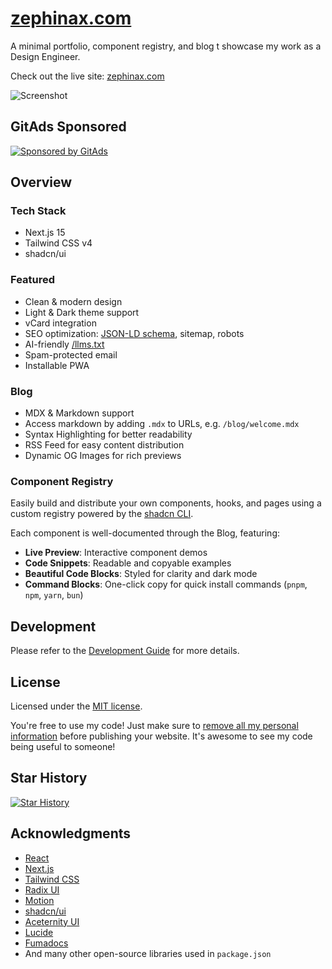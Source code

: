 # [zephinax.com](https://zephinax.com)

A minimal portfolio, component registry, and blog t
showcase my work as a Design Engineer.

Check out the live site: [zephinax.com](https://zephinax.com)

<picture>
  <source media="(prefers-color-scheme: dark)" srcset="https://assets.chanhdai.com/images/screenshot-desktop-dark.webp?t=1759581475">
  <source media="(prefers-color-scheme: light)" srcset="https://assets.chanhdai.com/images/screenshot-desktop-light.webp?t=1759581475">
  <img src="https://assets.chanhdai.com/images/screenshot-desktop-light.webp?t=1759581475" alt="Screenshot">
</picture>

## GitAds Sponsored

[![Sponsored by GitAds](https://gitads.dev/v1/ad-serve?source=ncdai/chanhdai.com@github)](https://gitads.dev/v1/ad-track?source=ncdai/chanhdai.com@github)

## Overview

### Tech Stack

- Next.js 15
- Tailwind CSS v4
- shadcn/ui

### Featured

- Clean & modern design
- Light & Dark theme support
- vCard integration
- SEO optimization: [JSON-LD schema](https://json-ld.org), sitemap, robots
- AI-friendly [/llms.txt](https://llmstxt.org)
- Spam-protected email
- Installable PWA

### Blog

- MDX & Markdown support
- Access markdown by adding `.mdx` to URLs, e.g. `/blog/welcome.mdx`
- Syntax Highlighting for better readability
- RSS Feed for easy content distribution
- Dynamic OG Images for rich previews

### Component Registry

Easily build and distribute your own components, hooks, and pages using a custom registry powered by the [shadcn CLI](https://ui.shadcn.com/docs/cli).

Each component is well-documented through the Blog, featuring:

- **Live Preview**: Interactive component demos
- **Code Snippets**: Readable and copyable examples
- **Beautiful Code Blocks**: Styled for clarity and dark mode
- **Command Blocks**: One-click copy for quick install commands (`pnpm`, `npm`, `yarn`, `bun`)

## Development

Please refer to the [Development Guide](./DEVELOPMENT.md) for more details.

## License

Licensed under the [MIT license](./LICENSE).

You're free to use my code! Just make sure to <ins>remove all my personal information</ins> before publishing your website. It's awesome to see my code being useful to someone!

## Star History

[![Star History](https://starchart.cc/ncdai/chanhdai.com.svg?variant=adaptive)](https://starchart.cc/ncdai/chanhdai.com)

## Acknowledgments

- [React](https://react.dev)
- [Next.js](https://nextjs.org)
- [Tailwind CSS](https://tailwindcss.com)
- [Radix UI](https://www.radix-ui.com)
- [Motion](https://motion.dev)
- [shadcn/ui](https://ui.shadcn.com)
- [Aceternity UI](https://ui.aceternity.com)
- [Lucide](https://lucide.dev)
- [Fumadocs](https://fumadocs.dev)
- And many other open-source libraries used in `package.json`

<!-- GitAds-Verify: QICCAB4PFWV9MHUGPGPN5B2I8SAXLAOK -->
